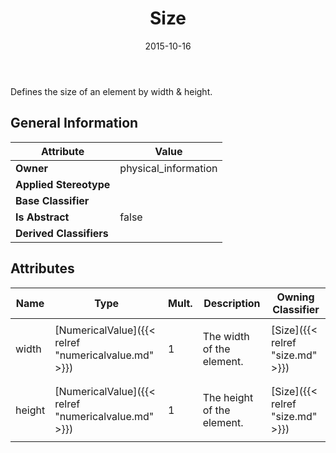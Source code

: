﻿---
title: Size
toc: false
type: specs
date: "2015-10-16"
draft: false
specification: VEC
version: 1.1.2
documentType: "Recommendation"
elementType: Class
classes:
  - Size
menu_name: vec-1.1.2
---
<p>Defines the size of an element by width &amp; height.  </p>

## General Information

| Attribute               | Value |
|-------------------------|-------|
| **Owner**               | physical_information |
| **Applied Stereotype**  |   |
| **Base Classifier**     |   |
| **Is Abstract**         | false |
| **Derived Classifiers** |   |

## Attributes
|  Name  |  Type  |  Mult.  |  Description  |  Owning Classifier  |
|--------|--------|---------|---------------|--------------|
|width | [NumericalValue]({{< relref "numericalvalue.md" >}}) | 1 | <p> The width of the element.      </p> | [Size]({{< relref "size.md" >}}) |
|height | [NumericalValue]({{< relref "numericalvalue.md" >}}) | 1 | <p>The height of the element. </p> | [Size]({{< relref "size.md" >}}) |

